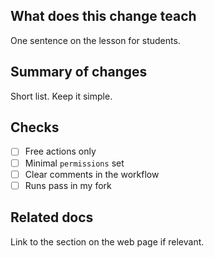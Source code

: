 ## What does this change teach
One sentence on the lesson for students.

## Summary of changes
Short list. Keep it simple.

## Checks
- [ ] Free actions only
- [ ] Minimal `permissions` set
- [ ] Clear comments in the workflow
- [ ] Runs pass in my fork

## Related docs
Link to the section on the web page if relevant.

